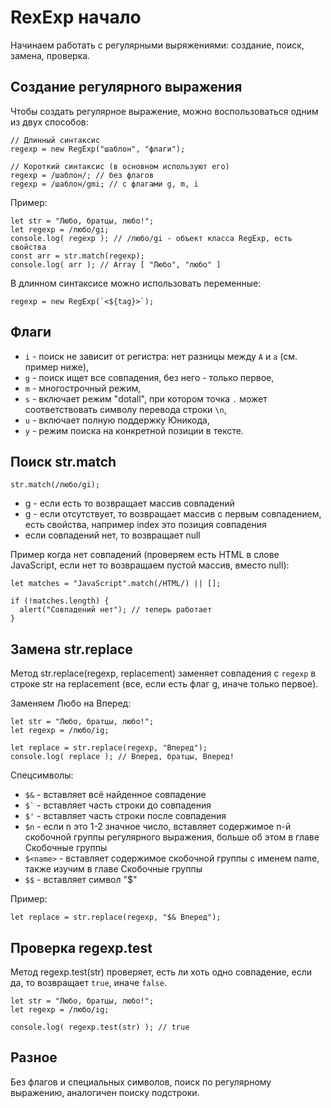 # RexExp начало
Начинаем работать с регулярными выряжениями: создание, поиск, замена, проверка.

## Создание регулярного выражения
Чтобы создать регулярное выражение, можно воспользоваться одним из двух способов:

    // Длинный синтаксис
    regexp = new RegExp("шаблон", "флаги");

    // Короткий синтаксис (в основном используют его)
    regexp = /шаблон/; // без флагов
    regexp = /шаблон/gmi; // с флагами g, m, i

Пример:

    let str = "Любо, братцы, любо!";
    let regexp = /любо/gi;
    console.log( regexp ); // /любо/gi - объект класса RegExp, есть свойства
    const arr = str.match(regexp);
    console.log( arr ); // Array [ "Любо", "любо" ]

В длинном синтаксисе можно использовать переменные:

    regexp = new RegExp(`<${tag}>`);

## Флаги
- `i` - поиск не зависит от регистра: нет разницы между `A` и `a` (см. пример ниже),
- `g` - поиск ищет все совпадения, без него - только первое,
- `m` - многострочный режим,
- `s` - включает режим "dotall", при котором точка `.` может соответствовать символу перевода строки `\n`,
- `u` - включает полную поддержку Юникода,
- `y` - режим поиска на конкретной позиции в тексте.

## Поиск str.match

    str.match(/любо/gi);

- g - если есть то возвращает массив совпадений
- g - если отсутствует, то возвращает массив с первым совпадением, есть свойства, например index это позиция совпадения
- если совпадений нет, то возвращает null

Пример когда нет совпадений (проверяем есть HTML в слове JavaScript, если нет то возвращаем пустой массив, вместо null):

    let matches = "JavaScript".match(/HTML/) || [];

    if (!matches.length) {
      alert("Совпадений нет"); // теперь работает
    }

## Замена str.replace
Метод str.replace(regexp, replacement) заменяет совпадения с `regexp` в строке str на replacement (все, если есть флаг g, иначе только первое).

Заменяем Любо на Вперед:

    let str = "Любо, братцы, любо!";
    let regexp = /любо/ig;

    let replace = str.replace(regexp, "Вперед");
    console.log( replace ); // Вперед, братцы, Вперед!

Спецсимволы:
- `$&` - вставляет всё найденное совпадение
- <code>$`</code> - вставляет часть строки до совпадения
- `$'` - вставляет часть строки после совпадения
- `$n` - если n это 1-2 значное число, вставляет содержимое n-й скобочной группы регулярного выражения, больше об этом в главе Скобочные группы
- `$<name>` - вставляет содержимое скобочной группы с именем name, также изучим в главе Скобочные группы
- `$$` - вставляет символ "$"

Пример:

    let replace = str.replace(regexp, "$& Вперед");

## Проверка regexp.test
Метод regexp.test(str) проверяет, есть ли хоть одно совпадение, если да, то возвращает `true`, иначе `false`.

    let str = "Любо, братцы, любо!";
    let regexp = /любо/ig;

    console.log( regexp.test(str) ); // true

## Разное
Без флагов и специальных символов, поиск по регулярному выражению, аналогичен поиску подстроки.
